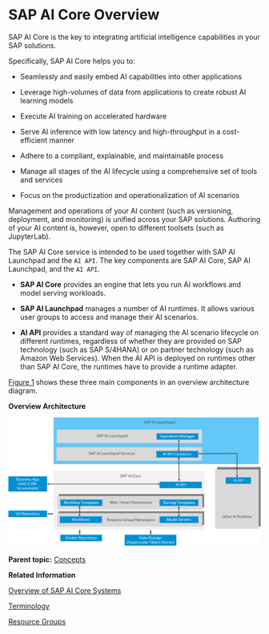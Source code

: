 <!-- loio88e007863ca545438e274cbf6ce2d7c6 -->

# SAP AI Core Overview

SAP AI Core is the key to integrating artificial intelligence capabilities in your SAP solutions.

Specifically, SAP AI Core helps you to:

-   Seamlessly and easily embed AI capabilities into other applications

-   Leverage high-volumes of data from applications to create robust AI learning models

-   Execute AI training on accelerated hardware

-   Serve AI inference with low latency and high-throughput in a cost-efficient manner

-   Adhere to a compliant, explainable, and maintainable process

-   Manage all stages of the AI lifecycle using a comprehensive set of tools and services

-   Focus on the productization and operationalization of AI scenarios


Management and operations of your AI content \(such as versioning, deployment, and monitoring\) is unified across your SAP solutions. Authoring of your AI content is, however, open to different toolsets \(such as JupyterLab\).

The SAP AI Core service is intended to be used together with SAP AI Launchpad and the `AI API`. The key components are SAP AI Core, SAP AI Launchpad, and the `AI API`.

-   **SAP AI Core** provides an engine that lets you run AI workflows and model serving workloads.

-   **SAP AI Launchpad** manages a number of AI runtimes. It allows various user groups to access and manage their AI scenarios.

-   **AI API** provides a standard way of managing the AI scenario lifecycle on different runtimes, regardless of whether they are provided on SAP technology \(such as SAP S/4HANA\) or on partner technology \(such as Amazon Web Services\). When the AI API is deployed on runtimes other than SAP AI Core, the runtimes have to provide a runtime adapter.


[Figure 1](sap-ai-core-overview-88e0078.md#loio88e007863ca545438e274cbf6ce2d7c6__fig_blw_g1y_xnb) shows these three main components in an overview architecture diagram.

   
  
**Overview Architecture**

![Overview of the AI Core landscape](images/Image_AI_Core_Overview_8a6312d.png)

**Parent topic:** [Concepts](concepts-4c6b2da.md "In this section, we'll explore some of the concepts surrounding SAP AI Core.")

**Related Information**  


[Overview of SAP AI Core Systems](overview-of-sap-ai-core-systems-c243d2a.md "Your SAP AI Core system connects internal and external tools.")

[Terminology](terminology-05f41ee.md "")

[Resource Groups](resource-groups-26c6c6b.md#loio26c6c6b50e3f412f8bc0cd6a8ebdb850 "SAP AI Core tenants use resource groups to isolate related ML resources and workloads. Scenarios, executables, and Docker registry secrets are shared across all resource groups.")

